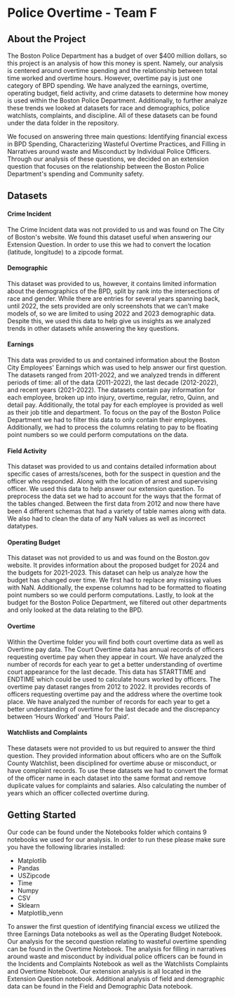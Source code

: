 # Police Overtime - Team F
## About the Project

The Boston Police Department has a budget of over $400 million dollars, so this project is an analysis of how this money is spent. Namely, our analysis is centered around overtime spending and the relationship between total time worked and overtime hours. However, overtime pay is just one category of BPD spending. We have analyzed the earnings, overtime,  operating budget, field activity, and crime datasets to determine how money is used within the Boston Police Department. Additionally, to further analyze these trends we looked at datasets for race and demographics, police watchlists, complaints, and discipline. All of these datasets can be found under the data folder in the repository. 

We focused on answering three main questions: Identifying financial excess in BPD Spending, Characterizing Wasteful Overtime Practices, and Filling in Narratives around waste and Misconduct by Individual Police Officers. Through our analysis of these questions, we decided on an extension question that focuses on the relationship between the Boston Police Department's spending and Community safety. 

## Datasets

#### Crime Incident 
The Crime Incident data was not provided to us and was found on The City of Boston's website. We found this dataset useful when answering our Extension Question. In order to use this we had to convert the location (latitude, longitude) to a zipcode format. 

#### Demographic 
This dataset was provided to us, however, it contains limited information about the demographics of the BPD, split by rank into the intersections of race and gender. While there are entries for several years spanning back, until 2022, the sets provided are only screenshots that we can’t make models of, so we are limited to using 2022 and 2023 demographic data. Despite this, we used this data to help give us insights as we analyzed trends in other datasets while answering the key questions.

#### Earnings 
This data was provided to us and contained information about the Boston City Employees' Earnings which was used to help answer our first question. The datasets ranged from 2011-2022, and we analyzed trends in different periods of time: all of the data (2011-2022), the last decade (2012-2022), and recent years (2021-2022).
The datasets contain pay information for each employee, broken up into injury, overtime, regular, retro, Quinn, and detail pay. Additionally, the total pay for each employee is provided as well as their job title and department. To focus on the pay of the Boston Police Department we had to filter this data to only contain their employees. Additionally, we had to process the columns relating to pay to be floating point numbers so we could perform computations on the data. 

#### Field Activity 
This dataset was provided to us and contains detailed information about specific cases of arrests/scenes, both for the suspect in question and the officer who responded. Along with the location of arrest and supervising officer. We used this data to help answer our extension question. To preprocess the data set we had to account for the ways that the format of the tables changed. Between the first data from 2012 and now there have been 4 different schemas that had a variety of table names along with data. We also had to clean the data of any NaN values as well as incorrect datatypes.  

#### Operating Budget 
This dataset was not provided to us and was found on the Boston.gov website. It provides information about the proposed budget for 2024 and the budgets for 2021-2023. This dataset can help us analyze how the budget has changed over time. We first had to replace any missing values with NaN. Additionally, the expense columns had to be formatted to floating point numbers so we could perform computations. Lastly, to look at the budget for the Boston Police Department, we filtered out other departments and only looked at the data relating to the BPD.  

#### Overtime 
Within the Overtime folder you will find both court overtime data as well as Overtime pay data. The Court Overtime data  has annual records of officers requesting overtime pay when they appear in court. We have analyzed the number of records for each year to get a better understanding of overtime court appearance for the last decade. This data has STARTTIME and ENDTIME which could be used to calculate hours worked by officers.
The overtime pay dataset ranges from 2012 to 2022. It provides records of officers requesting overtime pay and the address where the overtime took place. We have analyzed the number of records for each year to get a better understanding of overtime for the last decade and the discrepancy between ‘Hours Worked’ and ‘Hours Paid’. 

#### Watchlists and Complaints
These datasets were not provided to us but required to answer the third question. They provided information about officers who are on the Suffolk County Watchlist, been disciplined for overtime abuse or misconduct, or have complaint records. To use these datasets we had to convert the format of the officer name in each dataset into the same format and remove duplicate values for complaints and salaries. Also calculating the number of years which an officer collected overtime during. 


## Getting Started

Our code can be found under the Notebooks folder which contains 9 notebooks we used for our analysis. In order to run these please make sure you have the following libraries installed:
 - Matplotlib
 - Pandas
 - USZipcode
 - Time
 - Numpy
 - CSV
 - Sklearn
 - Matplotlib_venn

To answer the first question of identifying financial excess we utilized the three Earnings Data notebooks as well as the Operating Budget Notebook. Our analysis for the second question relating to wasteful overtime spending can be found in the Overtime Notebook. The analysis for filling in narratives around waste and misconduct by individual police officers can be found in the Incidents and Complaints Notebook as well as the Watchlists Complaints and Overtime Notebook. Our extension analysis is all located in the Extension Question notebook. Additional analysis of field and demographic data can be found in the Field and Demographic Data notebook. 



